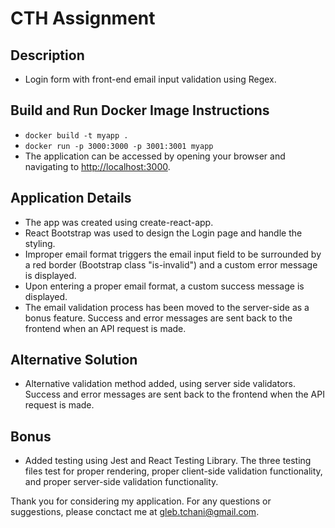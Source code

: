 # CTH Assignment

## Description
- Login form with front-end email input validation using Regex.

## Build and Run Docker Image Instructions
- `docker build -t myapp .`
- `docker run -p 3000:3000 -p 3001:3001 myapp`
- The application can be accessed by opening your browser and navigating to [http://localhost:3000](http://localhost:3000).

## Application Details
- The app was created using create-react-app.
- React Bootstrap was used to design the Login page and handle the styling.
- Improper email format triggers the email input field to be surrounded by a red border (Bootstrap class "is-invalid") and a custom error message is displayed.
- Upon entering a proper email format, a custom success message is displayed.
- The email validation process has been moved to the server-side as a bonus feature. Success and error messages are sent back to the frontend when an API request is made.

## Alternative Solution
- Alternative validation method added, using server side validators. Success and error messages are sent back to the frontend when the API request is made.

## Bonus
- Added testing using Jest and React Testing Library. The three testing files test for proper rendering, proper client-side validation functionality, and proper server-side validation functionality.

Thank you for considering my application.
For any questions or suggestions, please conctact me at gleb.tchani@gmail.com.
